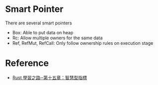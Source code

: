 # Smart Pointer

There are several smart pointers

* Box: Able to put data on heap
* Rc: Allow multiple owners for the same data
* Ref, RefMut, RefCall: Only follow ownership rules on execution stage

# Reference
* [Rust 學習之路─第十五章：智慧型指標](https://magiclen.org/rust-smart-pointer/)
